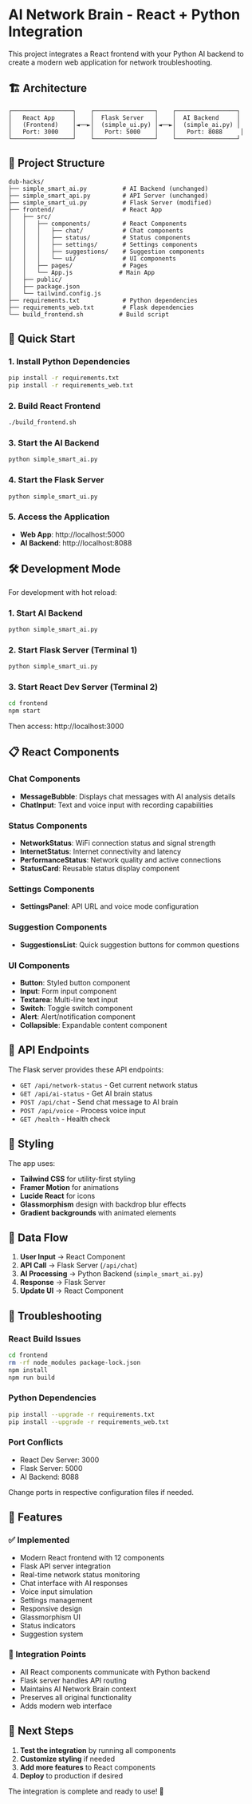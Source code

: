 # AI Network Brain - React + Python Integration

This project integrates a React frontend with your Python AI backend to create a modern web application for network troubleshooting.

## 🏗️ Architecture

```
┌─────────────────┐    ┌─────────────────┐    ┌─────────────────┐
│   React App     │    │  Flask Server   │    │  AI Backend     │
│   (Frontend)    │◄──►│  (simple_ui.py) │◄──►│  (simple_ai.py) │
│   Port: 3000    │    │   Port: 5000    │    │   Port: 8088     │
└─────────────────┘    └─────────────────┘    └─────────────────┘
```

## 📁 Project Structure

```
dub-hacks/
├── simple_smart_ai.py          # AI Backend (unchanged)
├── simple_smart_api.py         # API Server (unchanged)
├── simple_smart_ui.py          # Flask Server (modified)
├── frontend/                   # React App
│   ├── src/
│   │   ├── components/         # React Components
│   │   │   ├── chat/           # Chat components
│   │   │   ├── status/         # Status components
│   │   │   ├── settings/       # Settings components
│   │   │   ├── suggestions/    # Suggestion components
│   │   │   └── ui/             # UI components
│   │   ├── pages/              # Pages
│   │   └── App.js             # Main App
│   ├── public/
│   ├── package.json
│   └── tailwind.config.js
├── requirements.txt            # Python dependencies
├── requirements_web.txt        # Flask dependencies
└── build_frontend.sh          # Build script
```

## 🚀 Quick Start

### 1. Install Python Dependencies
```bash
pip install -r requirements.txt
pip install -r requirements_web.txt
```

### 2. Build React Frontend
```bash
./build_frontend.sh
```

### 3. Start the AI Backend
```bash
python simple_smart_ai.py
```

### 4. Start the Flask Server
```bash
python simple_smart_ui.py
```

### 5. Access the Application
- **Web App**: http://localhost:5000
- **AI Backend**: http://localhost:8088

## 🛠️ Development Mode

For development with hot reload:

### 1. Start AI Backend
```bash
python simple_smart_ai.py
```

### 2. Start Flask Server (Terminal 1)
```bash
python simple_smart_ui.py
```

### 3. Start React Dev Server (Terminal 2)
```bash
cd frontend
npm start
```

Then access: http://localhost:3000

## 📋 React Components

### Chat Components
- **MessageBubble**: Displays chat messages with AI analysis details
- **ChatInput**: Text and voice input with recording capabilities

### Status Components
- **NetworkStatus**: WiFi connection status and signal strength
- **InternetStatus**: Internet connectivity and latency
- **PerformanceStatus**: Network quality and active connections
- **StatusCard**: Reusable status display component

### Settings Components
- **SettingsPanel**: API URL and voice mode configuration

### Suggestion Components
- **SuggestionsList**: Quick suggestion buttons for common questions

### UI Components
- **Button**: Styled button component
- **Input**: Form input component
- **Textarea**: Multi-line text input
- **Switch**: Toggle switch component
- **Alert**: Alert/notification component
- **Collapsible**: Expandable content component

## 🔧 API Endpoints

The Flask server provides these API endpoints:

- `GET /api/network-status` - Get current network status
- `GET /api/ai-status` - Get AI brain status
- `POST /api/chat` - Send chat message to AI brain
- `POST /api/voice` - Process voice input
- `GET /health` - Health check

## 🎨 Styling

The app uses:
- **Tailwind CSS** for utility-first styling
- **Framer Motion** for animations
- **Lucide React** for icons
- **Glassmorphism** design with backdrop blur effects
- **Gradient backgrounds** with animated elements

## 🔄 Data Flow

1. **User Input** → React Component
2. **API Call** → Flask Server (`/api/chat`)
3. **AI Processing** → Python Backend (`simple_smart_ai.py`)
4. **Response** → Flask Server
5. **Update UI** → React Component

## 🐛 Troubleshooting

### React Build Issues
```bash
cd frontend
rm -rf node_modules package-lock.json
npm install
npm run build
```

### Python Dependencies
```bash
pip install --upgrade -r requirements.txt
pip install --upgrade -r requirements_web.txt
```

### Port Conflicts
- React Dev Server: 3000
- Flask Server: 5000
- AI Backend: 8088

Change ports in respective configuration files if needed.

## 📱 Features

### ✅ Implemented
- Modern React frontend with 12 components
- Flask API server integration
- Real-time network status monitoring
- Chat interface with AI responses
- Voice input simulation
- Settings management
- Responsive design
- Glassmorphism UI
- Status indicators
- Suggestion system

### 🔄 Integration Points
- All React components communicate with Python backend
- Flask server handles API routing
- Maintains AI Network Brain context
- Preserves all original functionality
- Adds modern web interface

## 🎯 Next Steps

1. **Test the integration** by running all components
2. **Customize styling** if needed
3. **Add more features** to React components
4. **Deploy** to production if desired

The integration is complete and ready to use! 🎉

